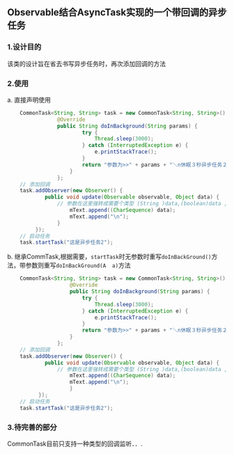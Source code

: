 Observable结合AsyncTask实现的一个带回调的异步任务
  ----
###	1.设计目的
该类的设计旨在省去书写异步任务时，再次添加回调的方法
###	2.使用

a.	直接声明使用
```java
	CommonTask<String, String> task = new CommonTask<String, String>() {
				@Override
				public String doInBackground(String params) {
				    	try {
							Thread.sleep(3000);
						} catch (InterruptedException e) {
							e.printStackTrace();
						}
						return "参数为>>" + params + "＼n休眠３秒异步任务２执行结束";
					}
				};
	// 添加回调
	task.addObserver(new Observer() {
			public void update(Observable observable, Object data) {
				// 参数在这里强转成需要个类型 (String )data,(boolean)data ,
					mText.append((CharSequence) data);
					mText.append("\n");
				}
		 });
	// 启动任务
	task.startTask("这是异步任务2");
```

b.	继承CommTask,根据需要，`startTask`时无参数时重写`doInBackGround()`方法，带参数则重写`doInBackGround(A  a)`方法
```java
	CommonTask<String, String> task = new CommonTask<String, String>() {
					@Override
					public String doInBackground(String params) {
						try {
							Thread.sleep(3000);
						} catch (InterruptedException e) {
							e.printStackTrace();
						}
						return "参数为>>" + params + "＼n休眠３秒异步任务２执行结束";
					}
				};
	// 添加回调
	task.addObserver(new Observer() {
			public void update(Observable observable, Object data) {
				// 参数在这里强转成需要个类型 (String )data,(boolean)data ,
	    			mText.append((CharSequence) data);
					mText.append("\n");
					}
		  });
	// 启动任务
	task.startTask("这是异步任务2");
```
###	3.待完善的部分
CommonTask目前只支持一种类型的回调监听．．.

